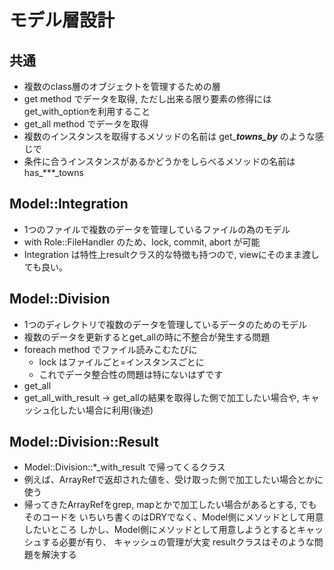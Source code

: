 # モデル層設計

## 共通
* 複数のclass層のオブジェクトを管理するための層
* get method でデータを取得, ただし出来る限り要素の修得にはget_with_optionを利用すること
* get_all method でデータを取得
* 複数のインスタンスを取得するメソッドの名前は get_***_towns_by_*** のような感じで
* 条件に合うインスタンスがあるかどうかをしらべるメソッドの名前は has_***_towns 

## Model::Integration
* 1つのファイルで複数のデータを管理しているファイルの為のモデル
* with Role::FileHandler のため、lock, commit, abort が可能
* Integration は特性上resultクラス的な特徴も持つので, viewにそのまま渡しても良い。

## Model::Division
* 1つのディレクトリで複数のデータを管理しているデータのためのモデル
* 複数のデータを更新するとget_allの時に不整合が発生する問題
* foreach method でファイル読みこむたびに
  - lock はファイルごと=インスタンスごとに
  - これでデータ整合性の問題は特にないはずです
* get_all
* get_all_with_result 
  -> get_allの結果を取得した側で加工したい場合や, キャッシュ化したい場合に利用(後述)

## Model::Division::Result
* Model::Division::*_with_result で帰ってくるクラス
* 例えば、ArrayRefで返却された値を、受け取った側で加工したい場合とかに使う
* 帰ってきたArrayRefをgrep, mapとかで加工したい場合があるとする, でもそのコードを
  いちいち書くのはDRYでなく、Model側にメソッドとして用意したいところ
  しかし、Model側にメソッドとして用意しようとするとキャッシュする必要が有り、
  キャッシュの管理が大変
  resultクラスはそのような問題を解決する



